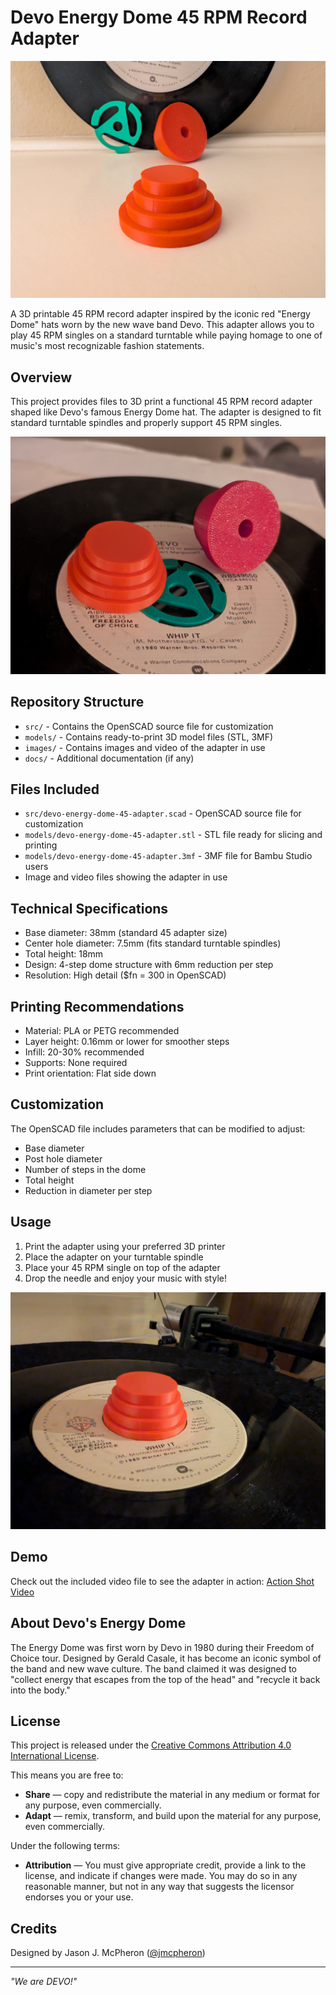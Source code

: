 # Devo Energy Dome 45 RPM Record Adapter

![Devo Energy Dome Adapter](../images/cover.jpg)

A 3D printable 45 RPM record adapter inspired by the iconic red "Energy Dome" hats worn by the new wave band Devo. This adapter allows you to play 45 RPM singles on a standard turntable while paying homage to one of music's most recognizable fashion statements.

## Overview

This project provides files to 3D print a functional 45 RPM record adapter shaped like Devo's famous Energy Dome hat. The adapter is designed to fit standard turntable spindles and properly support 45 RPM singles.

![Adapter with Single](../images/with-single.jpg)

## Repository Structure

- `src/` - Contains the OpenSCAD source file for customization
- `models/` - Contains ready-to-print 3D model files (STL, 3MF)
- `images/` - Contains images and video of the adapter in use
- `docs/` - Additional documentation (if any)

## Files Included

- `src/devo-energy-dome-45-adapter.scad` - OpenSCAD source file for customization
- `models/devo-energy-dome-45-adapter.stl` - STL file ready for slicing and printing
- `models/devo-energy-dome-45-adapter.3mf` - 3MF file for Bambu Studio users
- Image and video files showing the adapter in use

## Technical Specifications

- Base diameter: 38mm (standard 45 adapter size)
- Center hole diameter: 7.5mm (fits standard turntable spindles)
- Total height: 18mm
- Design: 4-step dome structure with 6mm reduction per step
- Resolution: High detail ($fn = 300 in OpenSCAD)

## Printing Recommendations

- Material: PLA or PETG recommended
- Layer height: 0.16mm or lower for smoother steps
- Infill: 20-30% recommended
- Supports: None required
- Print orientation: Flat side down

## Customization

The OpenSCAD file includes parameters that can be modified to adjust:
- Base diameter
- Post hole diameter
- Number of steps in the dome
- Total height
- Reduction in diameter per step

## Usage

1. Print the adapter using your preferred 3D printer
2. Place the adapter on your turntable spindle
3. Place your 45 RPM single on top of the adapter
4. Drop the needle and enjoy your music with style!

![Adapter in Use](../images/adapter-in-use.jpg)

## Demo

Check out the included video file to see the adapter in action:
[Action Shot Video](../images/action-shot.mp4)

## About Devo's Energy Dome

The Energy Dome was first worn by Devo in 1980 during their Freedom of Choice tour. Designed by Gerald Casale, it has become an iconic symbol of the band and new wave culture. The band claimed it was designed to "collect energy that escapes from the top of the head" and "recycle it back into the body."

## License

This project is released under the [Creative Commons Attribution 4.0 International License](https://creativecommons.org/licenses/by/4.0/).

This means you are free to:
- **Share** — copy and redistribute the material in any medium or format for any purpose, even commercially.
- **Adapt** — remix, transform, and build upon the material for any purpose, even commercially.

Under the following terms:
- **Attribution** — You must give appropriate credit, provide a link to the license, and indicate if changes were made. You may do so in any reasonable manner, but not in any way that suggests the licensor endorses you or your use.

## Credits

Designed by Jason J. McPheron ([@jmcpheron](https://github.com/jmcpheron))

---

*"We are DEVO!"* 
